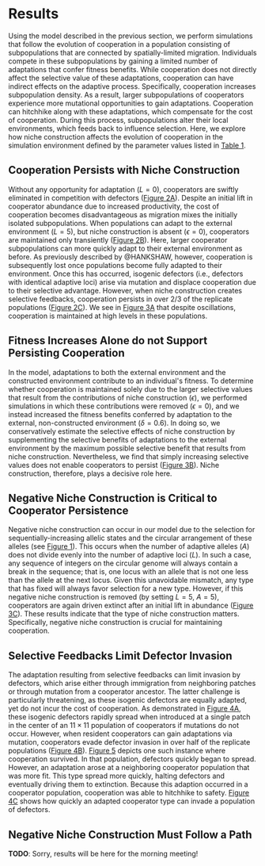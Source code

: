 
# Results

Using the model described in the previous section, we perform simulations that follow the evolution of cooperation in a population consisting of subpopulations that are connected by spatially-limited migration.
Individuals compete in these subpopulations by gaining a limited number of adaptations that confer fitness benefits.
While cooperation does not directly affect the selective value of these adaptations, cooperation can have indirect effects on the adaptive process.
Specifically, cooperation increases subpopulation density. As a result, larger subpopulations of cooperators experience more mutational opportunities to gain adaptations. 
Cooperation can hitchhike along with these adaptations, which compensate for the cost of cooperation.
During this process, subpopulations alter their local environments, which feeds back to influence selection.
Here, we explore how niche construction affects the evolution of cooperation in the simulation environment defined by the parameter values listed in [Table 1](#tables).


## Cooperation Persists with Niche Construction

Without any opportunity for adaptation ($L=0$), cooperators are swiftly eliminated in competition with defectors ([Figure 2A](#fig2)).
Despite an initial lift in cooperator abundance due to increased productivity, the cost of cooperation becomes disadvantageous as migration mixes the initially isolated subpopulations.
When populations can adapt to the external environment ($L=5$), but niche construction is absent ($\epsilon=0$), cooperators are maintained only transiently ([Figure 2B](#fig2)).
Here, larger cooperator subpopulations can more quickly adapt to their external environment as before.
As previously described by @HANKSHAW, however, cooperation is subsequently lost once populations become fully adapted to their environment.
Once this has occurred, isogenic defectors (i.e., defectors with identical adaptive loci) arise via mutation and displace cooperation due to their selective advantage.
However, when niche construction creates selective feedbacks, cooperation persists in over 2/3 of the replicate populations ([Figure 2C](#fig2)).
We see in [Figure 3A](#fig3) that despite oscillations, cooperation is maintained at high levels in these populations.


## Fitness Increases Alone do not Support Persisting Cooperation

In the model, adaptations to both the external environment and the constructed environment contribute to an individual's fitness.
To determine whether cooperation is maintained solely due to the larger selective values that result from the contributions of niche construction ($\epsilon$), we performed simulations in which these contributions were removed ($\epsilon=0$), and we instead increased the fitness benefits conferred by adaptation to the external, non-constructed environment ($\delta=0.6)$.
In doing so, we conservatively estimate the selective effects of niche construction by supplementing the selective benefits of adaptations to the external environment by the maximum possible selective benefit that results from niche construction.
Nevertheless, we find that simply increasing selective values does not enable cooperators to persist ([Figure 3B](#fig3)).
Niche construction, therefore, plays a decisive role here.


## Negative Niche Construction is Critical to Cooperator Persistence

Negative niche construction can occur in our model due to the selection for sequentially-increasing allelic states and the circular arrangement of these alleles (see [Figure 1](#fig1)).
This occurs when the number of adaptive alleles ($A$) does not divide evenly into the number of adaptive loci ($L$).
In such a case, any sequence of integers on the circular genome will always contain a break in the sequence; that is, one locus with an allele that is not one less than the allele at the next locus.
Given this unavoidable mismatch, any type that has fixed will always favor selection for a new type.
However, if this negative niche construction is removed (by setting $L=5$, $A=5$), cooperators are again driven extinct after an initial lift in abundance ([Figure 3C](#fig3)).
These results indicate that the type of niche construction matters. Specifically, negative niche construction is crucial for maintaining cooperation.


## Selective Feedbacks Limit Defector Invasion

The adaptation resulting from selective feedbacks can limit invasion by defectors, which arise either through immigration from neighboring patches or through mutation from a cooperator ancestor.
The latter challenge is particularly threatening, as these isogenic defectors are equally adapted, yet do not incur the cost of cooperation.
As demonstrated in [Figure 4A](#fig4), these isogenic defectors rapidly spread when introduced at a single patch in the center of an $11 \times 11$ population of cooperators if mutations do not occur.
However, when resident cooperators can gain adaptations via mutation, cooperators evade defector invasion in over half of the replicate populations ([Figure 4B](#fig4)).
[Figure 5](#fig5) depicts one such instance where cooperation survived. In that population, defectors quickly began to spread. However, an adaptation arose at a neighboring cooperator population that was more fit. This type spread more quickly, halting defectors and eventually driving them to extinction. Because this adaption occurred in a cooperator population, cooperation was able to hitchhike to safety.
[Figure 4C](#fig4) shows how quickly an adapted cooperator type can invade a population of defectors.


## Negative Niche Construction Must Follow a Path

**TODO**: Sorry, results will be here for the morning meeting!

